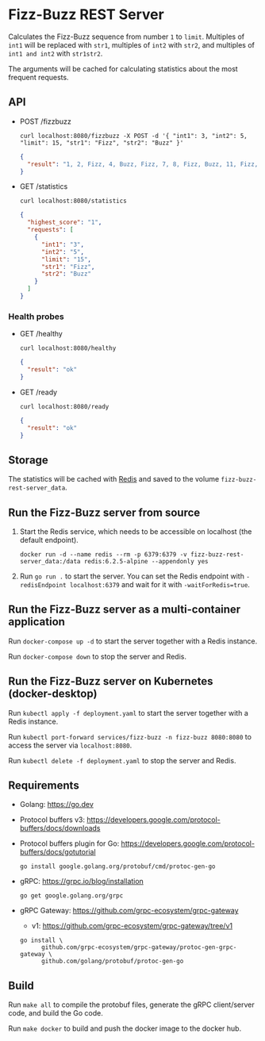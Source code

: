 # Fizz-Buzz REST Server

Calculates the Fizz-Buzz sequence from number `1` to `limit`. Multiples of `int1` will be replaced with `str1`,
multiples of `int2` with `str2`, and multiples of `int1 and int2` with `str1str2`.

The arguments will be cached for calculating statistics about the most frequent requests.

## API

- POST /fizzbuzz

  ```shell
  curl localhost:8080/fizzbuzz -X POST -d '{ "int1": 3, "int2": 5, "limit": 15, "str1": "Fizz", "str2": "Buzz" }'
  ```

  ```json
  {
    "result": "1, 2, Fizz, 4, Buzz, Fizz, 7, 8, Fizz, Buzz, 11, Fizz, 13, 14, FizzBuzz"
  }
  ```

- GET /statistics

  ```shell
  curl localhost:8080/statistics
  ```

  ```json
  {
    "highest_score": "1",
    "requests": [
      {
        "int1": "3",
        "int2": "5",
        "limit": "15",
        "str1": "Fizz",
        "str2": "Buzz"
      }
    ]
  }
  ```

### Health probes

- GET /healthy

  ```shell
  curl localhost:8080/healthy
  ```

  ```json
  {
    "result": "ok"
  }
  ```

- GET /ready

  ```shell
  curl localhost:8080/ready
  ```

  ```json
  {
    "result": "ok"
  }
  ```

## Storage

The statistics will be cached with [Redis](https://redis.io/) and saved to the volume `fizz-buzz-rest-server_data`.

## Run the Fizz-Buzz server from source

1. Start the Redis service, which needs to be accessible on localhost (the default endpoint).

   ```shell
   docker run -d --name redis --rm -p 6379:6379 -v fizz-buzz-rest-server_data:/data redis:6.2.5-alpine --appendonly yes
   ```
2. Run `go run .` to start the server. You can set the Redis endpoint with `-redisEndpoint localhost:6379` and wait for
   it with `-waitForRedis=true`.

## Run the Fizz-Buzz server as a multi-container application

Run `docker-compose up -d` to start the server together with a Redis instance.

Run `docker-compose down` to stop the server and Redis.

## Run the Fizz-Buzz server on Kubernetes (docker-desktop)

Run `kubectl apply -f deployment.yaml` to start the server together with a Redis instance.

Run `kubectl port-forward services/fizz-buzz -n fizz-buzz 8080:8080` to access the server via `localhost:8080`.

Run `kubectl delete -f deployment.yaml` to stop the server and Redis.

## Requirements

- Golang: https://go.dev

- Protocol buffers v3: https://developers.google.com/protocol-buffers/docs/downloads

- Protocol buffers plugin for Go: https://developers.google.com/protocol-buffers/docs/gotutorial

  ```shell
  go install google.golang.org/protobuf/cmd/protoc-gen-go
  ```

- gRPC: https://grpc.io/blog/installation

  ```shell
  go get google.golang.org/grpc
  ```

- gRPC Gateway: https://github.com/grpc-ecosystem/grpc-gateway
    - v1: https://github.com/grpc-ecosystem/grpc-gateway/tree/v1

  ```shell
  go install \
        github.com/grpc-ecosystem/grpc-gateway/protoc-gen-grpc-gateway \
        github.com/golang/protobuf/protoc-gen-go
  ```

## Build

Run `make all` to compile the protobuf files, generate the gRPC client/server code, and build the Go code.

Run `make docker` to build and push the docker image to the docker hub.
